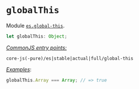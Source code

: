 # `globalThis`
Module [`es.global-this`](/packages/core-js/modules/es.global-this.js).
```ts
let globalThis: Object;
```
[*CommonJS entry points:*](/docs/usage.md#commonjs-api)
```
core-js(-pure)/es|stable|actual|full/global-this
```
[*Examples*](https://goo.gl/LAifsc):
```js
globalThis.Array === Array; // => true
```
